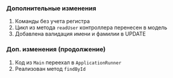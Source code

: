 ### Дополнительные изменения
1. Команды без учета регистра
2. Цикл из метода `readUser` контроллера перенесен в модель
3. Добавлена валидация имени и фамилии в UPDATE
### Доп. изменения (продолжение)
1. Код из `Main` переехал в `ApplicationRunner`
2. Реализован метод `findById`
